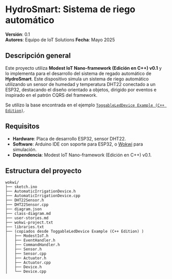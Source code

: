 # HydroSmart: Sistema de riego automático

**Versión**: 0.1  
**Autores**: Equipo de IoT Solutions
**Fecha**: Mayo 2025  

## Descripción general

Este proyecto utiliza **Modest IoT Nano-framework (Edición en C++) v0.1** y lo implementa para el desarrollo del sistema de regado automático de **HydroSmart**. Este dispositivo simula un sistema de riego automático utilizando un sensor de humedad y temperatura DHT22 conectado a un ESP32, destacando el diseño orientado a objetos, dirigido por eventos e inspirado en el patrón CQRS del framework.  

Se utilizo la base encontrada en el ejemplo [`ToggableLedDevice Example (C++ Edition)`](https://github.com/upc-pre-202401-si572-sandbox-IoT/toggable-led-device-cpp-sandbox).

## Requisitos

- **Hardware**: Placa de desarrollo ESP32, sensor DHT22.
- **Software**: Arduino IDE con soporte para ESP32, o [Wokwi](https://wokwi.com) para simulación.
- **Dependencia**: Modest IoT Nano-framework (Edición en C++) v0.1.

## Estructura del proyecto

```
wokwi/
├── sketch.ino
├── AutomaticIrrigationDevice.h
├── AutomaticIrrigationDevice.cpp
├── DHT22Sensor.h
├── DHT22Sensor.cpp
├── diagram.json
├── class-diagram.md
├── user-stories.md
├── wokwi-project.txt
├── libraries.txt
├── (copiados desde ToggableLedDevice Example (C++ Edition) )
│   ├── ModestIoT.h
│   ├── EventHandler.h
│   ├── CommandHandler.h
│   ├── Sensor.h
│   ├── Sensor.cpp
│   ├── Actuator.h
│   ├── Actuator.cpp
│   ├── Device.h
│   └── Device.cpp
```